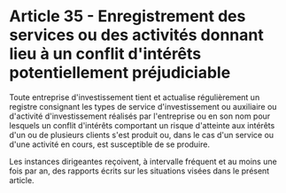 # Article 35 - Enregistrement des services ou des activités donnant lieu à un conflit d'intérêts potentiellement préjudiciable


Toute entreprise d'investissement tient et actualise régulièrement un registre consignant les types de service d'investissement ou auxiliaire ou d'activité d'investissement réalisés par l'entreprise ou en son nom pour lesquels un conflit d'intérêts comportant un risque d'atteinte aux intérêts d'un ou de plusieurs clients s'est produit ou, dans le cas d'un service ou d'une activité en cours, est susceptible de se produire.

Les instances dirigeantes reçoivent, à intervalle fréquent et au moins une fois par an, des rapports écrits sur les situations visées dans le présent article.
